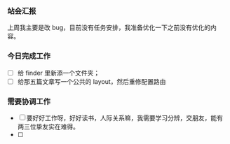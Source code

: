 ### 站会汇报

上周我主要是改 bug，目前没有任务安排，我准备优化一下之前没有优化的内容。

### 今日完成工作

- [ ] 给 finder 里新添一个文件夹；
- [ ] 给那五篇文章写一个公共的 layout，然后重修配置路由

### 需要协调工作

- [ ] 要好好工作呀，好好读书，人际关系嘛，我需要学习分辨，交朋友，能有两三位挚友实在难得。
- [ ] 